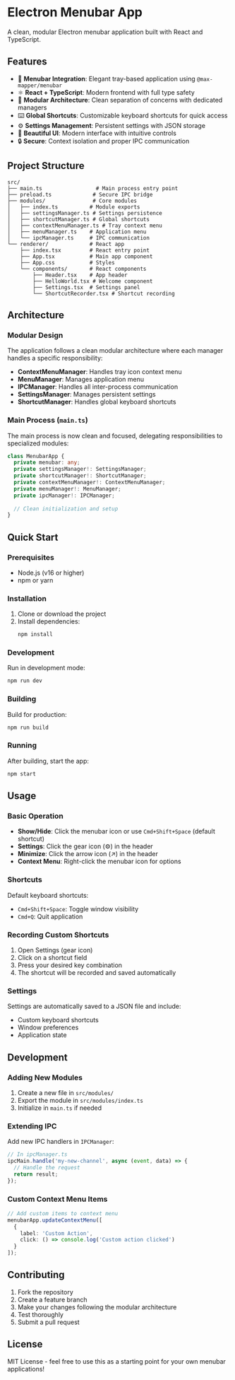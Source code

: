 # Electron Menubar App

A clean, modular Electron menubar application built with React and TypeScript.

## Features

- 🎯 **Menubar Integration**: Elegant tray-based application using `@max-mapper/menubar`
- ⚛️ **React + TypeScript**: Modern frontend with full type safety
- 🔧 **Modular Architecture**: Clean separation of concerns with dedicated managers
- ⌨️ **Global Shortcuts**: Customizable keyboard shortcuts for quick access
- ⚙️ **Settings Management**: Persistent settings with JSON storage
- 🎨 **Beautiful UI**: Modern interface with intuitive controls
- 🔒 **Secure**: Context isolation and proper IPC communication

## Project Structure

```
src/
├── main.ts                 # Main process entry point
├── preload.ts             # Secure IPC bridge
├── modules/               # Core modules
│   ├── index.ts          # Module exports
│   ├── settingsManager.ts # Settings persistence
│   ├── shortcutManager.ts # Global shortcuts
│   ├── contextMenuManager.ts # Tray context menu
│   ├── menuManager.ts    # Application menu
│   └── ipcManager.ts     # IPC communication
└── renderer/             # React app
    ├── index.tsx         # React entry point
    ├── App.tsx           # Main app component
    ├── App.css           # Styles
    └── components/       # React components
        ├── Header.tsx    # App header
        ├── HelloWorld.tsx # Welcome component
        ├── Settings.tsx  # Settings panel
        └── ShortcutRecorder.tsx # Shortcut recording
```

## Architecture

### Modular Design

The application follows a clean modular architecture where each manager handles a specific responsibility:

- **ContextMenuManager**: Handles tray icon context menu
- **MenuManager**: Manages application menu
- **IPCManager**: Handles all inter-process communication
- **SettingsManager**: Manages persistent settings
- **ShortcutManager**: Handles global keyboard shortcuts

### Main Process (`main.ts`)

The main process is now clean and focused, delegating responsibilities to specialized modules:

```typescript
class MenubarApp {
  private menubar: any;
  private settingsManager!: SettingsManager;
  private shortcutManager!: ShortcutManager;
  private contextMenuManager!: ContextMenuManager;
  private menuManager!: MenuManager;
  private ipcManager!: IPCManager;
  
  // Clean initialization and setup
}
```

## Quick Start

### Prerequisites

- Node.js (v16 or higher)
- npm or yarn

### Installation

1. Clone or download the project
2. Install dependencies:
   ```bash
   npm install
   ```

### Development

Run in development mode:
```bash
npm run dev
```

### Building

Build for production:
```bash
npm run build
```

### Running

After building, start the app:
```bash
npm start
```

## Usage

### Basic Operation

- **Show/Hide**: Click the menubar icon or use `Cmd+Shift+Space` (default shortcut)
- **Settings**: Click the gear icon (⚙️) in the header
- **Minimize**: Click the arrow icon (↗️) in the header
- **Context Menu**: Right-click the menubar icon for options

### Shortcuts

Default keyboard shortcuts:
- `Cmd+Shift+Space`: Toggle window visibility
- `Cmd+Q`: Quit application

### Recording Custom Shortcuts

1. Open Settings (gear icon)
2. Click on a shortcut field
3. Press your desired key combination
4. The shortcut will be recorded and saved automatically

### Settings

Settings are automatically saved to a JSON file and include:
- Custom keyboard shortcuts
- Window preferences
- Application state

## Development

### Adding New Modules

1. Create a new file in `src/modules/`
2. Export the module in `src/modules/index.ts`
3. Initialize in `main.ts` if needed

### Extending IPC

Add new IPC handlers in `IPCManager`:

```typescript
// In ipcManager.ts
ipcMain.handle('my-new-channel', async (event, data) => {
  // Handle the request
  return result;
});
```

### Custom Context Menu Items

```typescript
// Add custom items to context menu
menubarApp.updateContextMenu([
  {
    label: 'Custom Action',
    click: () => console.log('Custom action clicked')
  }
]);
```

## Contributing

1. Fork the repository
2. Create a feature branch
3. Make your changes following the modular architecture
4. Test thoroughly
5. Submit a pull request

## License

MIT License - feel free to use this as a starting point for your own menubar applications! 